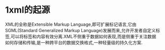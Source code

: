 ﻿# 1xml的起源
XML的全称是Extensible Markup Language,即可扩展标记语言,它由SGML(Standard Generalized Markup Language)发展而来,允许开发者自定义标签,可以将标签和内容有效分离.XML不侧重于数据如何表现,而是侧重于关注数据如何存储和传输,是一种跨平台的数据交换格式,一种轻量级的持久化方案.